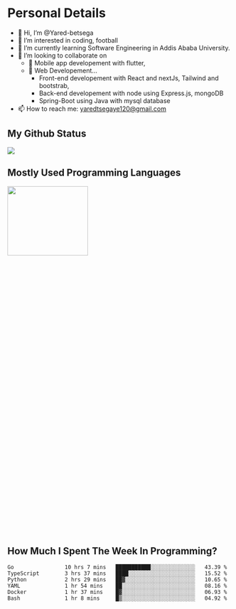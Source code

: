 <h1>Personal Details</h1>

- 👋 Hi, I’m @Yared-betsega
- 👀 I’m interested in coding, football
- 🌱 I’m currently learning Software Engineering in Addis Ababa University.
- 💞️ I’m looking to collaborate on
  - 💞️ Mobile app developement with flutter, 
  - 💞️ Web Developement...
    - Front-end developement with React and nextJs, Tailwind and bootstrab, 
    - Back-end developement with node using Express.js, mongoDB
    - Spring-Boot using Java with mysql database
- 📫 How to reach me: yaredtsegaye120@gmail.com

<h2>My Github Status</h2>
<img src = "https://github-readme-stats.vercel.app/api?username=Yared-betsega&&show_icons=true&title_color=ffffff&icon_color=bb2acf&text_color=daf7dc&bg_color=151515"/>

<h2>Mostly Used Programming Languages</h2>
<img  src="https://wakatime.com/share/@yared/2ea83f02-29da-45b1-ac83-e77e61ce9fc0.svg" width = "60%" height = "20%"/>



<h2>How Much I Spent The Week In Programming?</h2>
<!--START_SECTION:waka-->

```text
Go                10 hrs 7 mins   ███████████░░░░░░░░░░░░░░   43.39 %
TypeScript        3 hrs 37 mins   ████░░░░░░░░░░░░░░░░░░░░░   15.52 %
Python            2 hrs 29 mins   ██▓░░░░░░░░░░░░░░░░░░░░░░   10.65 %
YAML              1 hr 54 mins    ██░░░░░░░░░░░░░░░░░░░░░░░   08.16 %
Docker            1 hr 37 mins    █▓░░░░░░░░░░░░░░░░░░░░░░░   06.93 %
Bash              1 hr 8 mins     █▒░░░░░░░░░░░░░░░░░░░░░░░   04.92 %
```

<!--END_SECTION:waka-->

